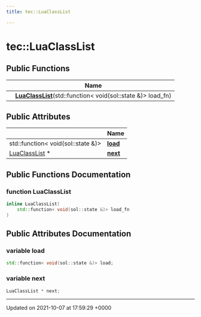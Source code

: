 ```yaml
---
title: tec::LuaClassList

---
```


# tec::LuaClassList





## Public Functions

|                | Name           |
| -------------- | -------------- |
| | **[LuaClassList](/engine/Classes/structtec_1_1_lua_class_list/#function-luaclasslist)**(std::function< void(sol::state &)> load_fn) |

## Public Attributes

|                | Name           |
| -------------- | -------------- |
| std::function< void(sol::state &)> | **[load](/engine/Classes/structtec_1_1_lua_class_list/#variable-load)**  |
| [LuaClassList](/engine/Classes/structtec_1_1_lua_class_list/) * | **[next](/engine/Classes/structtec_1_1_lua_class_list/#variable-next)**  |

## Public Functions Documentation

### function LuaClassList

```cpp
inline LuaClassList(
    std::function< void(sol::state &)> load_fn
)
```


## Public Attributes Documentation

### variable load

```cpp
std::function< void(sol::state &)> load;
```


### variable next

```cpp
LuaClassList * next;
```


-------------------------------

Updated on 2021-10-07 at 17:59:29 +0000